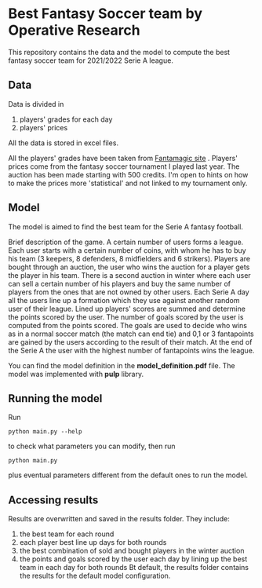 # Best Fantasy Soccer team by Operative Research

This repository contains the data and the model to compute the best fantasy soccer team
for 2021/2022 Serie A league.

## Data

Data is divided in
1. players' grades for each day
2. players' prices 

All the data is stored in excel files.

All the players' grades have been taken from [Fantamagic site](https://www.fantamagic.it/fantacalcio/voti.php) .
Players' prices come from the fantasy soccer tournament I played last year. The auction has been made
starting with 500 credits. 
I'm open to hints on how to make the prices more 'statistical' and not linked to my tournament only.

## Model

The model is aimed to find the best team for the Serie A fantasy football. 

Brief description of the game. A certain number of users forms a league. Each user starts with a certain
number of coins, with whom he has to buy his team (3 keepers, 8 defenders, 8 midfielders and 6 strikers).
Players are bought through an auction, the user who wins the auction for a player gets the player in
his team. There is a second auction in winter where each user can sell a certain number of his players
and buy the same number of players from the ones that are not owned by other users. Each Serie A day
all the users line up a formation which they use against another random user of their league. Lined up
players' scores are summed and determine the points scored by the user. The number of goals scored by the
user is computed from the points scored. The goals are used to decide who wins as in a normal soccer match
(the match can end tie) and 0,1 or 3 fantapoints are gained by the users according to the result of their
match. At the end of the Serie A the user with the highest number of fantapoints wins the league.

You can find the model definition in the **model_definition.pdf** file. The model was implemented
with **pulp** library.

## Running the model

Run 

```
python main.py --help
```

to check what parameters you can modify, then run

```
python main.py
```

plus eventual parameters different from the default ones to run the model. 

## Accessing results

Results are overwritten and saved in the results folder. They include:
1. the best team for each round
2. each player best line up days for both rounds
3. the best combination of sold and bought players in the winter auction 
4. the points and goals scored by the user each day by lining up the best team in each day for both rounds
Bt default, the results folder contains the results for the default model configuration.





